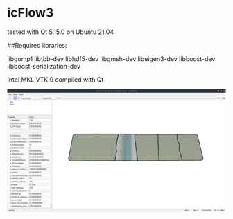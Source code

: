 # icFlow3
tested with Qt 5.15.0 on Ubuntu 21.04

##Required libraries:

libgomp1
libtbb-dev
libhdf5-dev
libgmsh-dev
libeigen3-dev
libboost-dev
libboost-serialization-dev

Intel MKL
VTK 9 compiled with Qt

![icyFlow3 screenshot](/screenshot.png?raw=true)